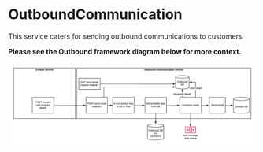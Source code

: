 # OutboundCommunication
This service caters for sending outbound communications to customers


**Please see the Outbound framework diagram below for more context.**

![Outbound framework](Micronox-Outbound_communication.png)
